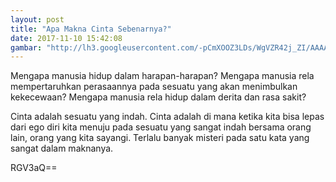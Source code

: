 ```yaml
---
layout: post
title: "Apa Makna Cinta Sebenarnya?"
date: 2017-11-10 15:42:08
gambar: "http://lh3.googleusercontent.com/-pCmXOOZ3LDs/WgVZR42j_ZI/AAAAAAAACq8/4rnpKuSDi_UI8ZXF7IZ5YKXs8oHhcmXTwCLcBGAs/h120/sunset-hands-love-woman.jpg"
---
```


Mengapa manusia hidup dalam harapan-harapan? Mengapa manusia rela mempertaruhkan perasaannya pada sesuatu yang akan menimbulkan kekecewaan? Mengapa manusia rela hidup dalam derita dan rasa sakit?

Cinta adalah sesuatu yang indah. Cinta adalah di mana ketika kita bisa lepas dari ego diri kita menuju pada sesuatu yang sangat indah bersama orang lain, orang yang kita sayangi. Terlalu banyak misteri pada satu kata yang sangat dalam maknanya.

RGV3aQ==